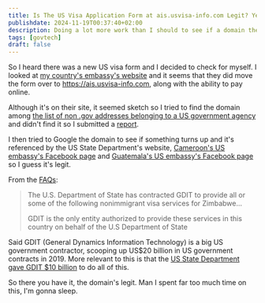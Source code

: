 ```yaml
---
title: Is The US Visa Application Form at ais.usvisa-info.com Legit? Yes
publishdate: 2024-11-19T00:37:40+02:00
description: Doing a lot more work than I should to see if a domain the government says is legit is legit.
tags: [govtech]
draft: false
---
```


So I heard there was a new US visa form and I decided to check for myself. I looked at [my country's embassy's website](https://zw.usembassy.gov/enhancements-to-the-nonimmigrant-visa-appointment-scheduling-process/) and it seems that they did move the form over to <https://ais.usvisa-info.com>, along with the ability to pay online.

Although it's on their site, it seemed sketch so I tried to find the domain among [the list of non .gov addresses belonging to a US government agency](https://github.com/GSA/govt-urls/) and didn't find it so I submitted a [report](https://search.gov/about/policy/govt-urls.html#fba-form-title-3ff8b6de).

I then tried to Google the domain to see if something turns up and it's referenced by the US State Department's website, [Cameroon's US embassy's Facebook page](https://m.facebook.com/story.php?story_fbid=959989476167794&id=100064702509561) and [Guatemala's US embassy's Facebook page](https://www.facebook.com/watch/?v=503846852565299 '{"hreflang": "sp"}') so I guess it's legit.

From the [FAQs](https://ais.usvisa-info.com/en-zw/niv/information/faqs#site_purpose:~:text=The%20U.S.%20Department%20of%20State%20has%20contracted%20GDIT%20to%20provide%20all%20or%20some%20of%20the%20following%20nonimmigrant%20visa%20services%20for%20Zimbabwe):

> The U.S. Department of State has contracted GDIT to provide all or some of the following nonimmigrant visa services for Zimbabwe...
> 
> GDIT is the only entity authorized to provide these services in this country on behalf of the U.S Department of State

Said GDIT (General Dynamics Information Technology) is a big US government contractor, scooping up US$20 billion in US government contracts in 2019. More relevant to this is that the [US State Department gave GDIT $10 billion](https://www.state.gov/u-s-department-of-state-launches-multi-billion-dollar-evolve-acquisition-to-modernize-u-s-diplomatic-technology/) to do all of this.

So there you have it, the domain's legit. Man I spent far too much time on this, I'm gonna sleep.
